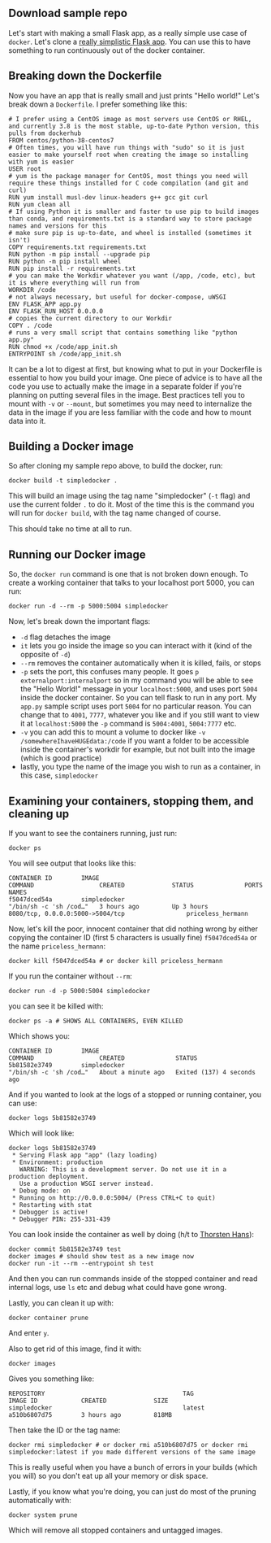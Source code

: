 ## Download sample repo

Let's start with making a small Flask app, as a really simple use case of `docker`. Let's clone a [really simplistic Flask app](https://github.com/jimhavrilla/simpleflaskdocker). You can use this to have something to run continuously out of the docker container.

## Breaking down the Dockerfile 

Now you have an app that is really small and just prints "Hello world!" Let's break down a `Dockerfile`. I prefer something like this:

```
# I prefer using a CentOS image as most servers use CentOS or RHEL, and currently 3.8 is the most stable, up-to-date Python version, this pulls from dockerhub
FROM centos/python-38-centos7
# Often times, you will have run things with "sudo" so it is just easier to make yourself root when creating the image so installing with yum is easier
USER root
# yum is the package manager for CentOS, most things you need will require these things installed for C code compilation (and git and curl)
RUN yum install musl-dev linux-headers g++ gcc git curl
RUN yum clean all
# If using Python it is smaller and faster to use pip to build images than conda, and requirements.txt is a standard way to store package names and versions for this
# make sure pip is up-to-date, and wheel is installed (sometimes it isn't)
COPY requirements.txt requirements.txt
RUN python -m pip install --upgrade pip
RUN python -m pip install wheel
RUN pip install -r requirements.txt
# you can make the Workdir whatever you want (/app, /code, etc), but it is where everything will run from
WORKDIR /code
# not always necessary, but useful for docker-compose, uWSGI
ENV FLASK_APP app.py
ENV FLASK_RUN_HOST 0.0.0.0
# copies the current directory to our Workdir
COPY . /code
# runs a very small script that contains something like "python app.py"
RUN chmod +x /code/app_init.sh
ENTRYPOINT sh /code/app_init.sh
```

It can be a lot to digest at first, but knowing what to put in your Dockerfile is essential to how you build your image.  One piece of advice is to have all the code you use to actually make the image in a separate folder if you're planning on putting several files in the image.  Best practices tell you to mount with `-v` or `--mount`, but sometimes you may need to internalize the data in the image if you are less familiar with the code and how to mount data into it.

## Building a Docker image

So after cloning my sample repo above, to build the docker, run:

```
docker build -t simpledocker .
```

This will build an image using the tag name "simpledocker" (`-t` flag) and use the current folder `.` to do it.  Most of the time this is the command you will run for `docker build`, with the tag name changed of course.

This should take no time at all to run.

## Running our Docker image

So, the `docker run` command is one that is not broken down enough.  To create a working container that talks to your localhost port 5000, you can run:

```
docker run -d --rm -p 5000:5004 simpledocker
```

Now, let's break down the important flags:
- `-d` flag detaches the image
- `it` lets you go inside the image so you can interact with it (kind of the opposite of `-d`)
- `--rm` removes the container automatically when it is killed, fails, or stops
- `-p` sets the port, this confuses many people.  It goes `p externalport:internalport` so in my command you will be able to see the "Hello World!" message in your `localhost:5000`, and uses port `5004` inside the docker container. So you can tell flask to run in any port.  My `app.py` sample script uses port `5004` for no particular reason.  You can change that to `4001`, `7777`, whatever you like and if you still want to view it at `localhost:5000` the `-p` command is `5004:4001`, `5004:7777` etc.
- `-v` you can add this to mount a volume to docker like `-v /somewhereIhaveHUGEdata:/code` if you want a folder to be accessible inside the container's workdir for example, but not built into the image (which is good practice)
- lastly, you type the name of the image you wish to run as a container, in this case, `simpledocker`

## Examining your containers, stopping them, and cleaning up

If you want to see the containers running, just run:

```
docker ps
```

You will see output that looks like this:

```
CONTAINER ID        IMAGE                                                 COMMAND                  CREATED             STATUS              PORTS                                            NAMES
f5047dced54a        simpledocker                                          "/bin/sh -c 'sh /cod…"   3 hours ago         Up 3 hours          8080/tcp, 0.0.0.0:5000->5004/tcp                 priceless_hermann
```

Now, let's kill the poor, innocent container that did nothing wrong by either copying the container ID (first 5 characters is usually fine) `f5047dced54a` or the name `priceless_hermann`:

```
docker kill f5047dced54a # or docker kill priceless_hermann
```

If you run the container without `--rm`:

```
docker run -d -p 5000:5004 simpledocker
```

you can see it be killed with:

```
docker ps -a # SHOWS ALL CONTAINERS, EVEN KILLED
```

Which shows you:

```
CONTAINER ID        IMAGE                                                 COMMAND                  CREATED              STATUS                       
5b81582e3749        simpledocker                                          "/bin/sh -c 'sh /cod…"   About a minute ago   Exited (137) 4 seconds ago 
```

And if you wanted to look at the logs of a stopped or running container, you can use:

```
docker logs 5b81582e3749
```

Which will look like:

```
docker logs 5b81582e3749
 * Serving Flask app "app" (lazy loading)
 * Environment: production
   WARNING: This is a development server. Do not use it in a production deployment.
   Use a production WSGI server instead.
 * Debug mode: on
 * Running on http://0.0.0.0:5004/ (Press CTRL+C to quit)
 * Restarting with stat
 * Debugger is active!
 * Debugger PIN: 255-331-439
```

You can look inside the container as well by doing (h/t to [Thorsten Hans](https://thorsten-hans.com/how-to-run-commands-in-stopped-docker-containers)):

```
docker commit 5b81582e3749 test
docker images # should show test as a new image now
docker run -it --rm --entrypoint sh test
```

And then you can run commands inside of the stopped container and read internal logs, use `ls` etc and debug what could have gone wrong.

Lastly, you can clean it up with:

`docker container prune`

And enter `y`.

Also to get rid of this image, find it with:

```
docker images
```

Gives you something like:

```
REPOSITORY                                      TAG                 IMAGE ID            CREATED             SIZE
simpledocker                                    latest              a510b6807d75        3 hours ago         818MB
```

Then take the ID or the tag name: 

```
docker rmi simpledocker # or docker rmi a510b6807d75 or docker rmi simpledocker:latest if you made different versions of the same image
```

This is really useful when you have a bunch of errors in your builds (which you will) so you don't eat up all your memory or disk space.

Lastly, if you know what you're doing, you can just do most of the pruning automatically with:

```
docker system prune
```

Which will remove all stopped containers and untagged images.

